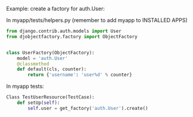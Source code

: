 Example: create a factory for auth.User:

In myapp/tests/helpers.py (remember to add myapp to INSTALLED APPS)

```python
from django.contrib.auth.models import User
from djobjectfactory.factory import ObjectFactory


class UserFactory(ObjectFactory):
    model = 'auth.User'
    @classmethod
    def default(cls, counter):
        return {'username': 'user%d' % counter}

```


In myapp tests:

```python
Class TestUserResource(TestCase):
    def setUp(self):
        self.user = get_factory('auth.User').create()

```
